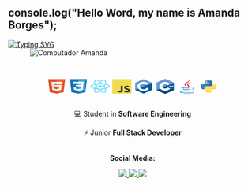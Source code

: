 ## console.log("Hello Word, my name is Amanda Borges");

[![Typing SVG](https://readme-typing-svg.herokuapp.com/?color=003AF1&size=24&center=true&vCenter=true&width=1000&lines=Amanda+de+Cassia+Borges;Student+of+Software+Engineering+)](https://git.io/typing-svg)
<img src="https://user-images.githubusercontent.com/67706498/229945130-01f091bb-b014-40d1-a802-b1b1e52ed8fb.png" min-width="450px" max-width="4500px" width="460px" align="right" alt="Computador Amanda"/>



</br></br>
  <div>
  
  <div align="center">
    <img align="center" alt="Amanda-Html" height="30" width="40" src="https://raw.githubusercontent.com/devicons/devicon/master/icons/html5/html5-original.svg">
    <img align="center" alt="Amanda-Css" height="30" width="40"  src="https://raw.githubusercontent.com/devicons/devicon/master/icons/css3/css3-original.svg">
    <img align="center" alt="Amanda-React" height="30" width="40" src="https://raw.githubusercontent.com/devicons/devicon/master/icons/react/react-original.svg">
    <img align="center" alt="Amanda-JavaScript" height="30" width="40"  src="https://raw.githubusercontent.com/devicons/devicon/master/icons/javascript/javascript-original.svg">
    <img align="center" alt="Amanda-C" height="30" width="40"  src="https://raw.githubusercontent.com/devicons/devicon/master/icons/c/c-original.svg">
    <img align="center" alt="Amanda-C++" height="30" width="40"  src="https://raw.githubusercontent.com/devicons/devicon/master/icons/cplusplus/cplusplus-original.svg">
    <img align="center" alt="Amanda-Java" height="30" width="40"  src="https://raw.githubusercontent.com/devicons/devicon/master/icons/java/java-original.svg">
    <img align="center" alt="Amanda-Python" height="30" width="40"  src="https://raw.githubusercontent.com/devicons/devicon/master/icons/python/python-original.svg">
  </div>
  
  <br> 
  
  <div align="center" >
    <p>💻 Student in <strong> Software Engineering </strong> </p>
    <p>⚡ Junior <strong> Full Stack Developer </strong></p>
  </div>
  
   ##
   
  <p align="center"><strong> Social Media: </strong></p>

    
  <div align="center" > 
  <a href="https://www.instagram.com/amandadecassiaborges/" alt="INSTAGRAM">
  <img src="https://img.shields.io/badge/-Instagram-%23E4405F?style=for-the-badge&logo=Instagram&logoColor=ffffff&link=https://www.instagram.com/amandadecassiaborges"/>
  </a>
  
  
  <a href="mailto:amandaborgeses@gmail.com" alt="EMAIL"> 
  <img src="https://img.shields.io/badge/-Gmail-%23333?style=for-the-badge&logo=gmail&logoColor=white"/>
  </a>
    
  <a href="https://www.linkedin.com/in/amandadecassiaborges" alt="LINKEDIN">
  <img src="https://img.shields.io/badge/-Linkedin-%230077B5?style=for-the-badge&logo=Linkedin&logoColor=ffffff&link=https://www.linkedin.com/in/amandadecassiaborges"/>
  </a>
 
  </div>

  
 </div>
  
